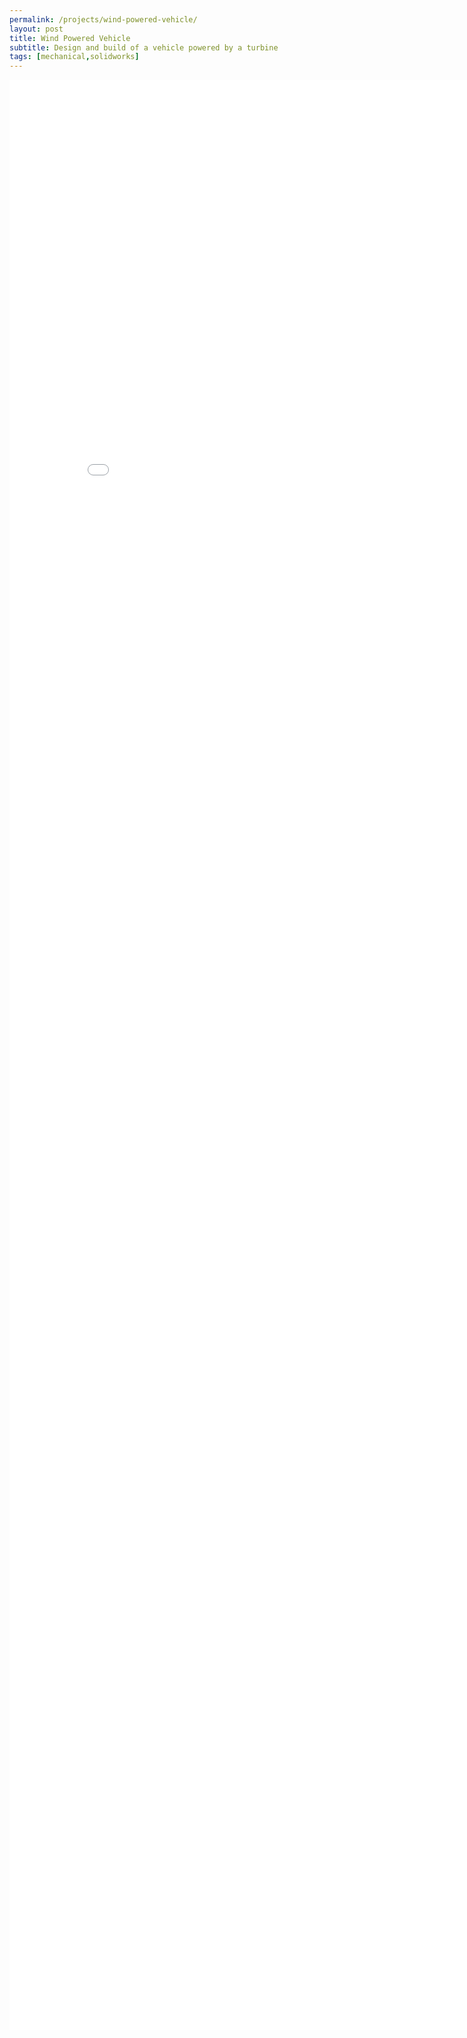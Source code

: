 ```yaml
---
permalink: /projects/wind-powered-vehicle/
layout: post
title: Wind Powered Vehicle
subtitle: Design and build of a vehicle powered by a turbine
tags: [mechanical,solidworks]
---
```


<iframe src="/pages/wind-powered-vehicle/Assembly drawings WPV Group 04.pdf" scrolling="no" width="850px" height="80%" frameBorder="0"></iframe>
